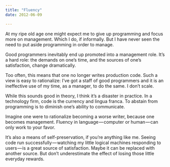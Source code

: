 ```yaml
---
title: "Fluency"
date: 2012-06-09

---
```


At my ripe old age one might expect me to give up programming and focus more on management. Which I do, if informally. But I have never seen the need to put aside programming in order to manage.

Good programmers inevitably end up promoted into a management role. It’s a hard role: the demands on one’s time, and the sources of one’s satisfaction, change dramatically.

Too often, this means that one no longer writes production code. Such a view is easy to rationalize: I’ve got a staff of good programmers and it is an ineffective use of my time, as a manager, to do the same. I don’t scale.

While this sounds good in theory, I think it’s a disaster in practice. In a technology firm, code is the currency and lingua franca. To abstain from programming is to diminish one’s ability to communicate.

Imagine one were to rationalize becoming a worse writer, because one becomes management. Fluency in language — computer or human — can only work to your favor.

It’s also a means of self-preservation, if you’re anything like me. Seeing code run successfully — watching my little logical machines responding to users — is a great source of satisfaction. Maybe it can be replaced with another source. But don’t underestimate the effect of losing those little everyday rewards.
